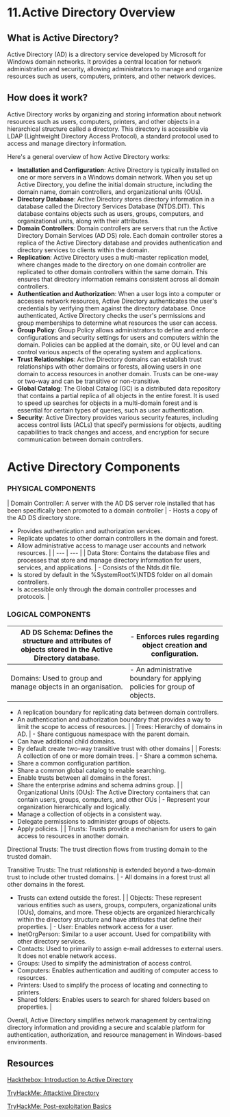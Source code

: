 # 11.Active Directory Overview

## What is Active Directory?

Active Directory (AD) is a directory service developed by Microsoft for Windows domain networks. It provides a central location for network administration and security, allowing administrators to manage and organize resources such as users, computers, printers, and other network devices.

## How does it work?

Active Directory works by organizing and storing information about network resources such as users, computers, printers, and other objects in a hierarchical structure called a directory. This directory is accessible via LDAP (Lightweight Directory Access Protocol), a standard protocol used to access and manage directory information.

Here's a general overview of how Active Directory works:

- **Installation and Configuration**: Active Directory is typically installed on one or more servers in a Windows domain network. When you set up Active Directory, you define the initial domain structure, including the domain name, domain controllers, and organizational units (OUs).
- **Directory Database**: Active Directory stores directory information in a database called the Directory Services Database (NTDS.DIT). This database contains objects such as users, groups, computers, and organizational units, along with their attributes.
- **Domain Controllers**: Domain controllers are servers that run the Active Directory Domain Services (AD DS) role. Each domain controller stores a replica of the Active Directory database and provides authentication and directory services to clients within the domain.
- **Replication**: Active Directory uses a multi-master replication model, where changes made to the directory on one domain controller are replicated to other domain controllers within the same domain. This ensures that directory information remains consistent across all domain controllers.
- **Authentication and Authorization**: When a user logs into a computer or accesses network resources, Active Directory authenticates the user's credentials by verifying them against the directory database. Once authenticated, Active Directory checks the user's permissions and group memberships to determine what resources the user can access.
- **Group Policy**: Group Policy allows administrators to define and enforce configurations and security settings for users and computers within the domain. Policies can be applied at the domain, site, or OU level and can control various aspects of the operating system and applications.
- **Trust Relationships**: Active Directory domains can establish trust relationships with other domains or forests, allowing users in one domain to access resources in another domain. Trusts can be one-way or two-way and can be transitive or non-transitive.
- **Global Catalog**: The Global Catalog (GC) is a distributed data repository that contains a partial replica of all objects in the entire forest. It is used to speed up searches for objects in a multi-domain forest and is essential for certain types of queries, such as user authentication.
- **Security**: Active Directory provides various security features, including access control lists (ACLs) that specify permissions for objects, auditing capabilities to track changes and access, and encryption for secure communication between domain controllers.

# Active Directory Components

### **PHYSICAL COMPONENTS**

| Domain Controller: A server with the AD DS server role installed that has been specifically been promoted to a domain controller | - Hosts a copy of the AD DS directory store. 
- Provides authentication and authorization services.
- Replicate updates to other domain controllers in the domain and forest.
- Allow administrative access to manage user accounts and network resources. |
| --- | --- |
| Data Store: Contains the database files and processes that store and manage directory information for users, services, and applications. | - Consists of the Ntds.dit file.
- Is stored by default in the %SystemRoot%\NTDS folder on all domain controllers.
- Is accessible only through the domain controller processes and protocols. |

### **LOGICAL COMPONENTS**

| AD DS Schema: Defines the structure and attributes of objects stored in the Active Directory database. | - Enforces rules regarding object creation and configuration. |
| --- | --- |
| Domains: Used to group and manage objects in an organisation. | - An administrative boundary for applying policies for group of objects.
- A replication boundary for replicating data between domain controllers.
- An authentication and authorization boundary that provides a way to limit the scope to access of resources. |
| Trees: Hierarchy of domains in AD. | - Share contiguous namespace with the parent domain.
- Can have additional child domains.
- By default create two-way transitive trust with other domains |
| Forests: A collection of one or more domain trees. | - Share a common schema.
- Share a common configuration partition.
- Share a common global catalog to enable searching.
-  Enable trusts between all domains in the forest.
- Share the enterprise admins and schema admins group. |
| Organizational Units (OUs): The Active Directory containers that can contain users, groups, computers, and other OUs | - Represent your organization hierarchically and logically.
- Manage a collection of objects in a consistent way.
- Delegate permissions to administer groups of objects.
- Apply policies. |
| Trusts: Trusts provide a mechanism for users to gain access to resources in another domain.

Directional Trusts: The trust direction flows from trusting domain to the trusted domain.

Transitive Trusts: The trust relationship is extended beyond a two-domain trust to include other trusted domains. | - All domains in a forest trust all other domains in the forest.
- Trusts can extend outside the forest. |
| Objects: These represent various entities such as users, groups, computers, organizational units (OUs), domains, and more. These objects are organized hierarchically within the directory structure and have attributes that define their properties. | - User: Enables network access for a user.
- InetOrgPerson: Similar to a user account. Used for compatibility with other directory services.
- Contacts: Used to primarily to assign e-mail addresses to external users. It does not enable network access.
- Groups: Used to simplify the administration of access control.
- Computers: Enables authentication and auditing of computer access to resources.
- Printers: Used to simplify the process of locating and connecting to printers.
- Shared folders: Enables users to search for shared folders based on properties. |

Overall, Active Directory simplifies network management by centralizing directory information and providing a secure and scalable platform for authentication, authorization, and resource management in Windows-based environments.

## Resources

[Hackthebox: Introduction to Active Directory](https://academy.hackthebox.com/course/preview/introduction-to-active-directory)

[TryHackMe: Attacktive Directory](https://tryhackme.com/room/attacktivedirectory)

[TryHackMe: Post-exploitation Basics](https://tryhackme.com/room/postexploit)